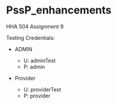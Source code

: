 # PssP_enhancements
 HHA 504 Assignment 9


Testing Credentials: 

* ADMIN
    * U: adminTest
    * P: admin

* Provider
    * U: providerTest
    * P: provider